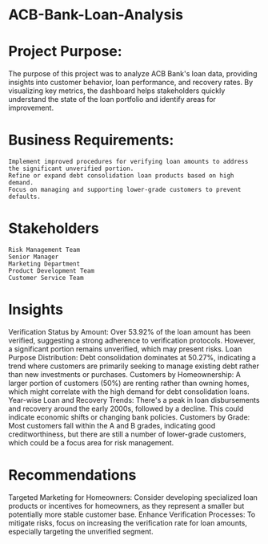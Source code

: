 # ACB-Bank-Loan-Analysis
# Project Purpose:
The purpose of this project was to analyze ACB Bank's loan data, providing insights into customer behavior, loan performance, and recovery rates. By visualizing key metrics, the dashboard helps stakeholders quickly understand the state of the loan portfolio and identify areas for improvement.
# Business Requirements:
    Implement improved procedures for verifying loan amounts to address the significant unverified portion.
    Refine or expand debt consolidation loan products based on high demand.
    Focus on managing and supporting lower-grade customers to prevent defaults.
# Stakeholders
    Risk Management Team
    Senior Manager
    Marketing Department
    Product Development Team
    Customer Service Team
# Insights
  Verification Status by Amount: Over 53.92% of the loan amount has been verified, suggesting a strong adherence to verification protocols. However, a significant portion remains unverified, which may present risks.
  Loan Purpose Distribution: Debt consolidation dominates at 50.27%, indicating a trend where customers are primarily seeking to manage existing debt rather than new investments or purchases.
  Customers by Homeownership: A larger portion of customers (50%) are renting rather than owning homes, which might correlate with the high demand for debt consolidation loans.
  Year-wise Loan and Recovery Trends: There's a peak in loan disbursements and recovery around the early 2000s, followed by a decline. This could indicate economic shifts or changing bank policies.
  Customers by Grade: Most customers fall within the A and B grades, indicating good creditworthiness, but there are still a number of lower-grade customers, which could be a focus area for risk management.
# Recommendations 
  Targeted Marketing for Homeowners: Consider developing specialized loan products or incentives for homeowners, as they represent a smaller but potentially more stable customer base.
  Enhance Verification Processes: To mitigate risks, focus on increasing the verification rate for loan amounts, especially targeting the unverified segment.
  
